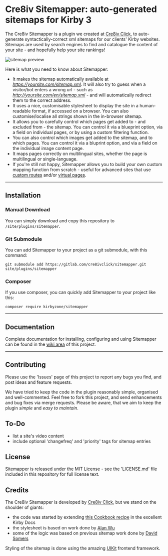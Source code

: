 # Cre8iv Sitemapper: auto-generated sitemaps for Kirby 3

The Cre8iv Sitemapper is a plugin we created at [Cre8iv Click](https://cre8iv.click), to auto-generate syntactically-correct xml sitemaps for our clients' Kirby websites. Sitemaps are used by search engines to find and catalogue the content of your site - and hopefully help your site rankings!

![sitemap preview](preview.png)

Here is what you need to know about Sitemapper:

* It makes the sitemap automatically available at _https://yoursite.com/sitemap.xml_. It will also try to guess when a visitor/bot enters a wrong url - such as _http://yoursite.com/en/sitemap.xml_ - and will automatically redirect them to the correct address.
* It uses a nice, customisable stylesheet to display the site in a human-readable format, if accessed on a browser. You can also customise/localise all strings shown in the in-browser sitemap.
* It allows you to carefully control which pages get added to - and excluded from - the sitemap. You can control it via a blueprint option, via a field on individual pages, or by using a custom filtering function.
* You can also control which images get added to the sitemap, and to which pages. You can control it via a bluprint option, and via a field on the individual image content page.
* It maps pages correctly on multilingual sites, whether the page is multilingual or single-language.
* If you're still not happy, Sitemapper allows you to build your own custom mapping function from scratch - useful for advanced sites that use [custom routes](https://getkirby.com/docs/guide/routing) and/or [virtual pages](https://getkirby.com/docs/guide/virtual-pages).

****

## Installation

### Manual Download
You can simply download and copy this repository to `/site/plugins/sitemapper`.

### Git Submodule
You can add Sitemapper to your project as a git submodule, with this command:

```
git submodule add https://gitlab.com/cre8ivclick/sitemapper.git site/plugins/sitemapper
```

### Composer
If you use composer, you can quickly add Sitemapper to your project like this:
```
composer require kirbyzone/sitemapper
```

****

## Documentation
Complete documentation for installing, configuring and using Sitemapper can be found in the [wiki area](https://gitlab.com/cre8ivclick/sitemapper/wikis/home) of this project.


****

## Contributing
Please use the 'Issues' page of this project to report any bugs you find, and post ideas and feature requests.

We have tried to keep the code in the plugin reasonably simple, organised and well-commented. Feel free to fork this project, and send enhancements and bug fixes via merge requests. Please be aware, that we aim to keep the plugin _simple_ and _easy to maintain_.

## To-Do
* list a site's video content
* include optional 'changefreq' and 'priority' tags for sitemap entries

## License

Sitemapper is released under the MIT License - see the 'LICENSE.md' file included in this repository for full license text.

## Credits

The Cre8iv Sitemapper is developed by [Cre8iv Click](https://cre8iv.click), but we stand on the shoulder of giants:

* the code was started by extending [this Cookbook recipe](https://getkirby.com/docs/cookbook/content/sitemap) in the excellent Kirby Docs
* the stylesheet is based on work done by [Alan Wu](https://github.com/catcto/sitemap-stylesheet)
* some of the logic was based on previous sitemap work done by [David Somers](https://github.com/omz13/kirby3-xmlsitemap)

Styling of the sitemap is done using the amazing [UIKit](https://getuikit.com) frontend framework.

